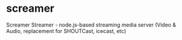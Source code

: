 screamer
========

Screamer Streamer - node.js-based streaming media server (Video &amp; Audio, replacement for SHOUTCast, icecast, etc)

